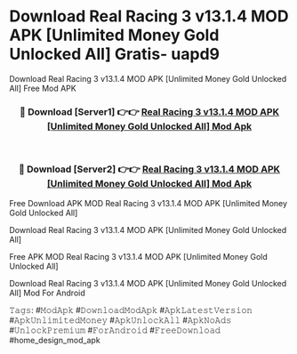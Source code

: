 # Download Real Racing 3 v13.1.4 MOD APK [Unlimited Money Gold Unlocked All] Gratis- uapd9
Download Real Racing 3 v13.1.4 MOD APK [Unlimited Money Gold Unlocked All] Free Mod APK

<div align="center">
<h3>🔴 Download [Server1] 👉👉 <a href="https://apk-comot.site?title=Real_Racing_3_v13.1.4_MOD_APK_[Unlimited_Money_Gold_Unlocked_All]">Real Racing 3 v13.1.4 MOD APK [Unlimited Money Gold Unlocked All] Mod Apk</a></h3><br>

<h3>🔴 Download [Server2] 👉👉 <a href="https://apk-comot.site?title=Real_Racing_3_v13.1.4_MOD_APK_[Unlimited_Money_Gold_Unlocked_All]">Real Racing 3 v13.1.4 MOD APK [Unlimited Money Gold Unlocked All] Mod Apk</a></h3>
</div>


Free Download APK MOD Real Racing 3 v13.1.4 MOD APK [Unlimited Money Gold Unlocked All]

Download Real Racing 3 v13.1.4 MOD APK [Unlimited Money Gold Unlocked All] 

Free APK MOD Real Racing 3 v13.1.4 MOD APK [Unlimited Money Gold Unlocked All] 

Download Real Racing 3 v13.1.4 MOD APK [Unlimited Money Gold Unlocked All] Mod For Android

𝚃𝚊𝚐𝚜: #𝙼𝚘𝚍𝙰𝚙𝚔 #𝙳𝚘𝚠𝚗𝚕𝚘𝚊𝚍𝙼𝚘𝚍𝙰𝚙𝚔 #𝙰𝚙𝚔𝙻𝚊𝚝𝚎𝚜𝚝𝚅𝚎𝚛𝚜𝚒𝚘𝚗 #𝙰𝚙𝚔𝚄𝚗𝚕𝚒𝚖𝚒𝚝𝚎𝚍𝙼𝚘𝚗𝚎𝚢 #𝙰𝚙𝚔𝚄𝚗𝚕𝚘𝚌𝚔𝙰𝚕𝚕 #𝙰𝚙𝚔𝙽𝚘𝙰𝚍𝚜 #𝚄𝚗𝚕𝚘𝚌𝚔𝙿𝚛𝚎𝚖𝚒𝚞𝚖 #𝙵𝚘𝚛𝙰𝚗𝚍𝚛𝚘𝚒𝚍 #𝙵𝚛𝚎𝚎𝙳𝚘𝚠𝚗𝚕𝚘𝚊𝚍 #home_design_mod_apk